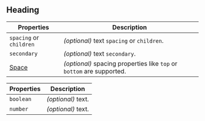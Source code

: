 ## Heading

| Properties                            | Description                                                           |
| ------------------------------------- | --------------------------------------------------------------------- |
| `spacing` or `children`               | _(optional)_ text `spacing` or `children`.                            |
| `secondary`                           | _(optional)_ text `secondary`.                                        |
| [Space](/__mocks__/SpaceComponent.md) | _(optional)_ spacing properties like `top` or `bottom` are supported. |

| Properties | Description        |
| ---------- | ------------------ |
| `boolean`  | _(optional)_ text. |
| `number`   | _(optional)_ text. |
